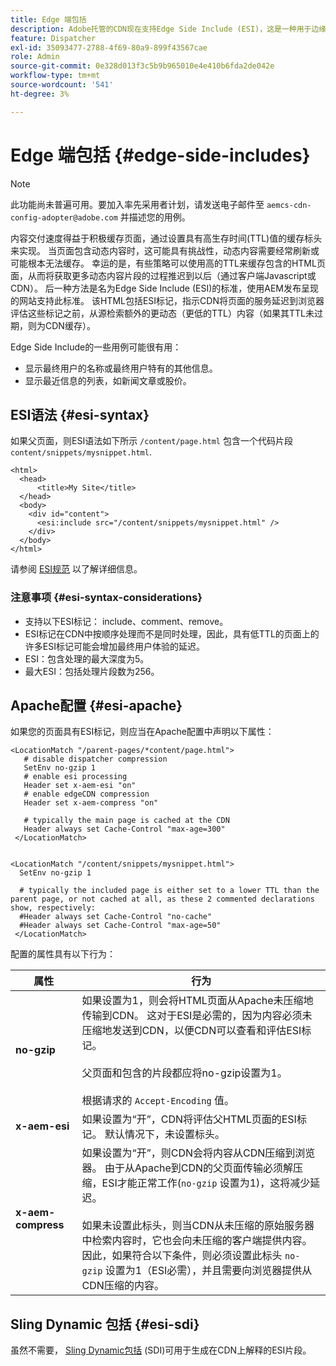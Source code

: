 ```yaml
---
title: Edge 端包括
description: Adobe托管的CDN现在支持Edge Side Include (ESI)，这是一种用于边缘级动态Web内容汇编的标记语言。
feature: Dispatcher
exl-id: 35093477-2788-4f69-80a9-899f43567cae
role: Admin
source-git-commit: 0e328d013f3c5b9b965010e4e410b6fda2de042e
workflow-type: tm+mt
source-wordcount: '541'
ht-degree: 3%

---
```


# Edge 端包括 {#edge-side-includes}

>[!NOTE]
>此功能尚未普遍可用。要加入率先采用者计划，请发送电子邮件至 `aemcs-cdn-config-adopter@adobe.com` 并描述您的用例。

内容交付速度得益于积极缓存页面，通过设置具有高生存时间(TTL)值的缓存标头来实现。 当页面包含动态内容时，这可能具有挑战性，动态内容需要经常刷新或可能根本无法缓存。 幸运的是，有些策略可以使用高的TTL来缓存包含的HTML页面，从而将获取更多动态内容片段的过程推迟到以后（通过客户端Javascript或CDN）。 后一种方法是名为Edge Side Include (ESI)的标准，使用AEM发布呈现的网站支持此标准。 该HTML包括ESI标记，指示CDN将页面的服务延迟到浏览器评估这些标记之前，从源检索额外的更动态（更低的TTL）内容（如果其TTL未过期，则为CDN缓存）。

Edge Side Include的一些用例可能很有用：

* 显示最终用户的名称或最终用户特有的其他信息。
* 显示最近信息的列表，如新闻文章或股价。

## ESI语法 {#esi-syntax}

如果父页面，则ESI语法如下所示 `/content/page.html` 包含一个代码片段 `content/snippets/mysnippet.html`.

```
<html>
  <head>
      <title>My Site</title>
  </head>
  <body>
    <div id="content">
      <esi:include src="/content/snippets/mysnippet.html" />
    </div>
  </body>
</html>
```

请参阅 [ESI规范](https://www.w3.org/TR/esi-lang/) 以了解详细信息。

### 注意事项 {#esi-syntax-considerations}

* 支持以下ESI标记： include、comment、remove。
* ESI标记在CDN中按顺序处理而不是同时处理，因此，具有低TTL的页面上的许多ESI标记可能会增加最终用户体验的延迟。
* ESI：包含处理的最大深度为5。
* 最大ESI：包括处理片段数为256。


## Apache配置 {#esi-apache}

如果您的页面具有ESI标记，则应当在Apache配置中声明以下属性：

```
<LocationMatch "/parent-pages/*content/page.html">
   # disable dispatcher compression
   SetEnv no-gzip 1
   # enable esi processing 
   Header set x-aem-esi "on"
   # enable edgeCDN compression
   Header set x-aem-compress "on"

   # typically the main page is cached at the CDN
   Header always set Cache-Control "max-age=300"
 </LocationMatch>


<LocationMatch "/content/snippets/mysnippet.html">
  SetEnv no-gzip 1

  # typically the included page is either set to a lower TTL than the parent page, or not cached at all, as these 2 commented declarations show, respectively:
  #Header always set Cache-Control "no-cache"
  #Header always set Cache-Control "max-age=50"
 </LocationMatch> 
```

配置的属性具有以下行为：

| 属性 | 行为 |
|-----------|--------------------------|
| **no-gzip** | 如果设置为1，则会将HTML页面从Apache未压缩地传输到CDN。 这对于ESI是必需的，因为内容必须未压缩地发送到CDN，以便CDN可以查看和评估ESI标记。<br/><br/>父页面和包含的片段都应将no-gzip设置为1。<br/><br/>根据请求的 `Accept-Encoding` 值。 |
| **x-aem-esi** | 如果设置为“开”，CDN将评估父HTML页面的ESI标记。  默认情况下，未设置标头。 |
| **x-aem-compress** | 如果设置为“开”，则CDN会将内容从CDN压缩到浏览器。 由于从Apache到CDN的父页面传输必须解压缩，ESI才能正常工作(`no-gzip` 设置为1)，这将减少延迟。<br/><br/>如果未设置此标头，则当CDN从未压缩的原始服务器中检索内容时，它也会向未压缩的客户端提供内容。 因此，如果符合以下条件，则必须设置此标头 `no-gzip` 设置为1（ESI必需），并且需要向浏览器提供从CDN压缩的内容。 |

## Sling Dynamic 包括 {#esi-sdi}

虽然不需要， [Sling Dynamic包括](https://sling.apache.org/documentation/bundles/dynamic-includes.html) (SDI)可用于生成在CDN上解释的ESI片段。
